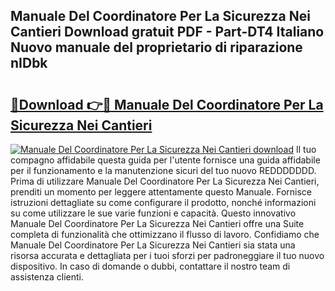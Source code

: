 ## Manuale Del Coordinatore Per La Sicurezza Nei Cantieri Download gratuit PDF - Part-DT4 Italiano Nuovo manuale del proprietario di riparazione nIDbk

# <h2><a href="http://dffmq7.blite.top/?on=Manuale+Del+Coordinatore+Per+La+Sicurezza+Nei+Cantieri">🔗Download 👉🔴 Manuale Del Coordinatore Per La Sicurezza Nei Cantieri</a></h2>

[![Manuale Del Coordinatore Per La Sicurezza Nei Cantieri download](https://i.imgur.com/lujVjoI.png)](http://dffmq7.blite.top/?on=Manuale+Del+Coordinatore+Per+La+Sicurezza+Nei+Cantieri)
Il tuo compagno affidabile questa guida per l'utente fornisce una guida affidabile per il funzionamento e la manutenzione sicuri del tuo nuovo REDDDDDDD. Prima di utilizzare Manuale Del Coordinatore Per La Sicurezza Nei Cantieri, prenditi un momento per leggere attentamente questo Manuale. Fornisce istruzioni dettagliate su come configurare il prodotto, nonché informazioni su come utilizzare le sue varie funzioni e capacità. Questo innovativo Manuale Del Coordinatore Per La Sicurezza Nei Cantieri offre una Suite completa di funzionalità che ottimizzano il flusso di lavoro. Confidiamo che Manuale Del Coordinatore Per La Sicurezza Nei Cantieri sia stata una risorsa accurata e dettagliata per i tuoi sforzi per padroneggiare il tuo nuovo dispositivo. In caso di domande o dubbi, contattare il nostro team di assistenza clienti.
